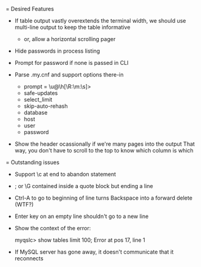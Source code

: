 = Desired Features

 * If table output vastly overextends the terminal width, we should use multi-line output to keep the table informative
   - or, allow a horizontal scrolling pager

 * Hide passwords in process listing
 * Prompt for password if none is passed in CLI

 * Parse .my.cnf and support options there-in
   - prompt = \\u@\\h[\\R:\\m:\\s]>
   - safe-updates
   - select_limit
   - skip-auto-rehash
   - database
   - host
   - user
   - password

 * Show the header ocassionally if we're many pages into the output
   That way, you don't have to scroll to the top to know which column is which

= Outstanding issues

 * Support \c at end to abandon statement
 * ; or \G contained inside a quote block but ending a line
 * Ctrl-A to go to beginning of line turns Backspace into a forward delete (WTF?)
 * Enter key on an empty line shouldn't go to a new line
 * Show the context of the error:

   myqslc> show tables limit 100;
   Error at pos 17, line 1

 * If MySQL server has gone away, it doesn't communicate that it reconnects

